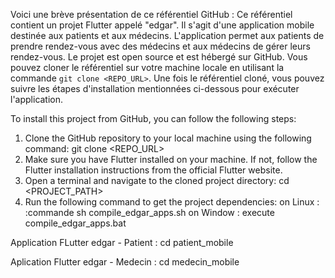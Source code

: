 Voici une brève présentation de ce référentiel GitHub :
Ce référentiel contient un projet Flutter appelé "edgar". Il s'agit d'une application mobile destinée aux patients et aux médecins. L'application permet aux patients de prendre rendez-vous avec des médecins et aux médecins de gérer leurs rendez-vous. Le projet est open source et est hébergé sur GitHub. Vous pouvez cloner le référentiel sur votre machine locale en utilisant la commande `git clone <REPO_URL>`. Une fois le référentiel cloné, vous pouvez suivre les étapes d'installation mentionnées ci-dessous pour exécuter l'application.

To install this project from GitHub, you can follow the following steps:

  1. Clone the GitHub repository to your local machine using the following command:
      git clone <REPO_URL>
  2. Make sure you have Flutter installed on your machine. If not, follow the Flutter installation instructions from the official Flutter website.
  3. Open a terminal and navigate to the cloned project directory:
     cd <PROJECT_PATH>
  4. Run the following command to get the project dependencies:
   on Linux :
      :commande sh compile_edgar_apps.sh
   on Window :
     execute compile_edgar_apps.bat

Application FLutter edgar - Patient :
   cd patient_mobile

Aplication Flutter edgar - Medecin :
   cd medecin_mobile
